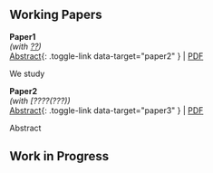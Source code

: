 ## Working Papers

**Paper1**   
*(with [??](https://sites.google.com/view/andremarcucci/home))*  
[Abstract](#){: .toggle-link data-target="paper2" } | [PDF](/assets/pdf/paper.pdf)

<div id="paper2" class="abstract">
We study 
</div>

**Paper2**  
*(with [????(???))*  
[Abstract](#){: .toggle-link data-target="paper3" } | [PDF](/assets/pdf/paper3.pdf)

<div id="paper3" class="abstract">
Abstract
</div>

<!-- --- -->

## Work in Progress


